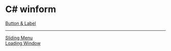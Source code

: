 # C# winform

  [Button & Label](Button_Label)<br>
  
---
  [Sliding Menu](SlidingMenu)<br>
  [Loading Window](LoadingWindow)<br>

